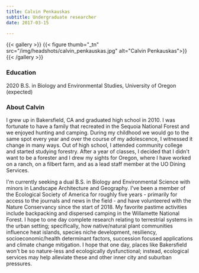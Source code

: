 ```yaml
---
title: Calvin Penkauskas
subtitle: Undergraduate researcher
date: 2017-03-15

---
```


{{< gallery >}}
  {{< figure thumb="_tn" src="/img/headshots/calvin_penkauskas.jpg" alt="Calvin Penkauskas">}}
{{< /gallery >}}

<!--more-->
### Education
2020 B.S. in Biology and Environmental Studies, University of Oregon (expected)

### About Calvin
I grew up in Bakersfield, CA and graduated high school in 2010. I was fortunate to have a family that recreated in the Sequoia National Forest and we enjoyed hunting and camping. During my childhood we would go to the same spot every year and over the course of my adolescence, I witnessed it change in many ways. Out of high school, I attended community college and started studying forestry. After a year of classes, I decided that I didn't want to be a forester and I drew my sights for Oregon, where I have worked on a ranch, on a filbert farm, and as a lead staff member at the UO Dining Services. 

I'm currently seeking a dual B.S. in Biology and Environmental Science with minors in Landscape Architecture and Geography. I've been a member of the Ecological Society of America for roughly five years - primarily for access to the journals and news in the field - and have volunteered with the Nature Conservancy since the start of 2018. My favorite pastime activities include backpacking and dispersed camping in the Willamette National Forest. I hope to one day complete research relating to terrestrial systems in the urban setting; specifically, how native/natural plant communities influence heat islands, species niche development, resiliency, socioeconomic/health determinant factors, succession focused applications and climate change mitigation. I hope that one day, places like Bakersfield won't be so nature-less and ecologically dysfunctional; instead, ecological services may help alleviate these and other inner city and suburban pressures. 
